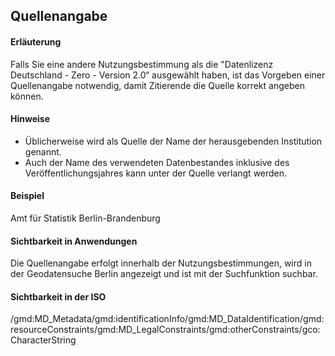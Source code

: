 ## Quellenangabe

#### Erläuterung
Falls Sie eine andere Nutzungsbestimmung als die "Datenlizenz Deutschland - Zero - Version 2.0“ ausgewählt haben, ist das Vorgeben einer Quellenangabe notwendig, damit Zitierende die Quelle korrekt angeben können.

#### Hinweise
* Üblicherweise wird als Quelle der Name der herausgebenden Institution genannt.
* Auch der Name des verwendeten Datenbestandes inklusive des Veröffentlichungsjahres kann unter der Quelle verlangt werden.

#### Beispiel
Amt für Statistik Berlin-Brandenburg

#### Sichtbarkeit in Anwendungen
Die Quellenangabe erfolgt innerhalb der Nutzungsbestimmungen, wird in der Geodatensuche Berlin angezeigt und ist mit der Suchfunktion suchbar.

#### Sichtbarkeit in der ISO
/gmd:MD_Metadata/gmd:identificationInfo/gmd:MD_DataIdentification/gmd:resourceConstraints/gmd:MD_LegalConstraints/gmd:otherConstraints/gco:CharacterString
